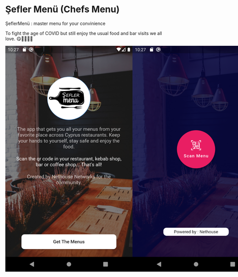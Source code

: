 # Şefler Menü (Chefs Menu)

ŞeflerMenü : master menu for your convinience

To fight the age of COVID but still enjoy the usual food and bar visits we all love.  😋🍲🍜🍕🍶
 

<div align="center" style="display: flex; flex-direction:row; justify-content: space-around">
    <img src="/screenshots/Screenshot_onboarding.png" width="400px"/> 
     <img src="/screenshots/Screenshot_home.png" width="400px"/> 
</div>


